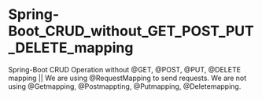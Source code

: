 # Spring-Boot_CRUD_without_GET_POST_PUT_DELETE_mapping
Spring-Boot CRUD Operation without @GET, @POST, @PUT, @DELETE mapping  ||  We are using @RequestMapping to send requests.
We are not using @Getmapping, @Postmappting, @Putmapping, @Deletemapping.
